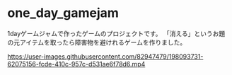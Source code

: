 # one_day_gamejam
1dayゲームジャムで作ったゲームのプロジェクトです。
「消える」というお題の元アイテムを取ったら障害物を避けれるゲームを作りました。

https://user-images.githubusercontent.com/82947479/198093731-62075156-fcde-410c-957c-d531ae6f78d6.mp4

